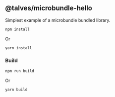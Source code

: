 ## @talves/microbundle-hello

Simplest example of a microbundle bundled library.

```sh
npm install
```

Or

```sh
yarn install
```

### Build

```sh
npm run build
```

Or

```sh
yarn build
```
